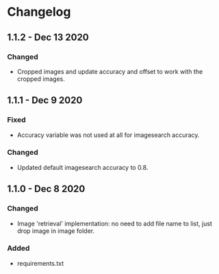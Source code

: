 # Changelog

## 1.1.2 - Dec 13 2020

### Changed

- Cropped images and update accuracy and offset to work with the cropped images.

## 1.1.1 - Dec 9 2020

### Fixed

- Accuracy variable was not used at all for imagesearch accuracy.

### Changed

- Updated default imagesearch accuracy to 0.8.

## 1.1.0 - Dec 8 2020

### Changed

- Image 'retrieval' implementation: no need to add file name to list, just drop image in image folder.

### Added

- requirements.txt
